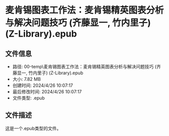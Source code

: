 ﻿# 麦肯锡图表工作法：麦肯锡精英图表分析与解决问题技巧 (齐藤显一, 竹内里子) (Z-Library).epub

## 文件信息
- 路径: 00-temp\麦肯锡图表工作法：麦肯锡精英图表分析与解决问题技巧 (齐藤显一, 竹内里子) (Z-Library).epub
- 大小: 7.82 MB
- 创建时间: 2024/4/26 10:07:17
- 最后修改时间: 2024/4/26 10:07:17
- 文件类型: .epub

## 文件描述
这是一个.epub类型的文件。

